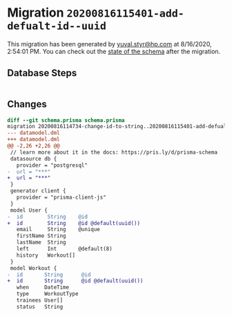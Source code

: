 # Migration `20200816115401-add-defualt-id--uuid`

This migration has been generated by yuval.styr@hp.com at 8/16/2020, 2:54:01 PM.
You can check out the [state of the schema](./schema.prisma) after the migration.

## Database Steps

```sql

```

## Changes

```diff
diff --git schema.prisma schema.prisma
migration 20200816114734-change-id-to-string..20200816115401-add-defualt-id--uuid
--- datamodel.dml
+++ datamodel.dml
@@ -2,26 +2,26 @@
 // learn more about it in the docs: https://pris.ly/d/prisma-schema
 datasource db {
   provider = "postgresql"
-  url = "***"
+  url = "***"
 }
 generator client {
   provider = "prisma-client-js"
 }
 model User {
-  id        String    @id
+  id        String    @id @default(uuid())
   email     String    @unique
   firstName String
   lastName  String
   left      Int       @default(8)
   history   Workout[]
 }
 model Workout {
-  id       String      @id
+  id       String      @id @default(uuid())
   when     DateTime
   type     WorkoutType
   trainees User[]
   status   String
```


